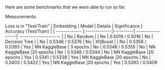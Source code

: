 Here are some benchmarks that we were able to run so far.

Measurements:

Loss is in "Test/Train"
| Embedding     | Model         | Details  | Significance      | Accuracy (Test/Train) |
| ------------- |:-------------:|----------| -----------------:| --------------------- |
| No            | Random        |          | No                | 0.5019 / 0.5016
| No            | Decision Tree |          | No                | 0.5346 / 0.5376
| No            | XGBoost       |          | No                | 0.5356 / 0.5393
| Yes           | NN KaggleBase | 3 epochs | No                | 0.5348 / 0.5355
| No            | NN KaggleBase |20 epochs | No                | 0.5348 / 0.5344
| No            | NN KaggleBase |20 epochs | Yes               | 0.5341 / 0.5338
| Yes           | NN KaggleBase |20 epochs | No                | 0.5403 / 0.5422
| Yes           | NN KaggleBase |20 epochs | Yes               | 0.5393 / 0.5409

